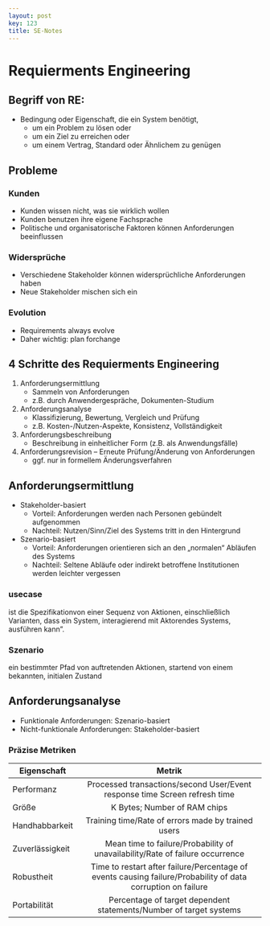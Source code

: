 ```yaml
---
layout: post
key: 123
title: SE-Notes
---
```

# Requierments Engineering
## Begriff von RE:
+ Bedingung oder Eigenschaft, die ein System benötigt,
   - um ein Problem zu lösen oder 
   - um ein Ziel zu erreichen oder
   - um einem Vertrag, Standard oder Ähnlichem zu genügen

## Probleme
### Kunden
+ Kunden wissen nicht, was sie wirklich wollen
+ Kunden benutzen ihre eigene Fachsprache
+ Politische und organisatorische Faktoren können Anforderungen beeinflussen 

### Widersprüche
+ Verschiedene Stakeholder können widersprüchliche Anforderungen haben
+ Neue Stakeholder mischen sich ein
### Evolution
+ Requirements always evolve
+ Daher wichtig: plan forchange

## 4 Schritte des Requierments Engineering
1. Anforderungsermittlung 
   - Sammeln von Anforderungen 
   - z.B. durch Anwendergespräche, Dokumenten-Studium 
2. Anforderungsanalyse 
   - Klassifizierung, Bewertung, Vergleich und Prüfung 
   - z.B. Kosten-/Nutzen-Aspekte, Konsistenz, Vollständigkeit 
3. Anforderungsbeschreibung 
   - Beschreibung in einheitlicher Form (z.B. als Anwendungsfälle) 
4. Anforderungsrevision – Erneute Prüfung/Änderung von Anforderungen 
   - ggf. nur in formellem Änderungsverfahren

##  Anforderungsermittlung
+ Stakeholder-basiert
   - Vorteil: Anforderungen werden nach Personen gebündelt aufgenommen 
   - Nachteil: Nutzen/Sinn/Ziel des Systems tritt in den Hintergrund
+ Szenario-basiert
   - Vorteil: Anforderungen orientieren sich an den „normalen“ Abläufen des Systems 
   - Nachteil: Seltene Abläufe oder indirekt betroffene Institutionen werden leichter vergessen

### usecase
ist die Spezifikationvon einer Sequenz von Aktionen, einschließlich Varianten, dass ein System, interagierend mit Aktorendes Systems, ausführen kann”. 
### Szenario
ein bestimmter Pfad von auftretenden Aktionen, startend von einem bekannten, initialen Zustand

##  Anforderungsanalyse
- Funktionale Anforderungen: Szenario-basiert 
- Nicht-funktionale Anforderungen: Stakeholder-basiert

### Präzise Metriken
Eigenschaft|Metrik
--|:--:
Performanz|Processed transactions/second User/Event response time Screen refresh time 
Größe|K Bytes; Number of RAM chips
Handhabbarkeit|Training time/Rate of errors made by trained users
Zuverlässigkeit|Mean time to failure/Probability of unavailability/Rate of failure occurrence
Robustheit|Time to restart after failure/Percentage of events causing failure/Probability of data corruption on failure
Portabilität|Percentage of target dependent statements/Number of target systems